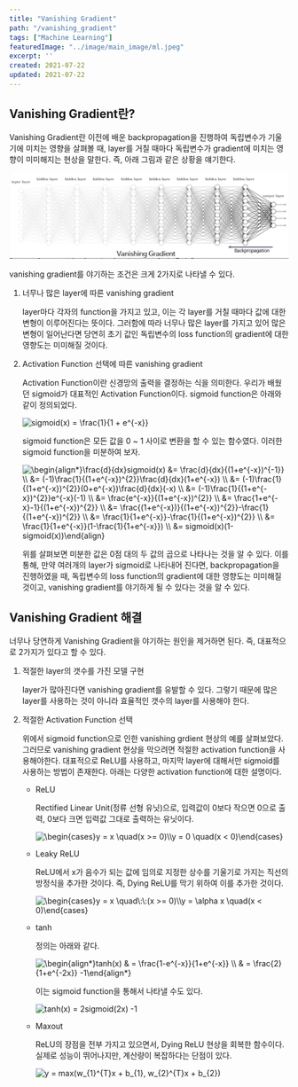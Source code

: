```yaml
---
title: "Vanishing Gradient"
path: "/vanishing_gradient"
tags: ["Machine Learning"]
featuredImage: "../image/main_image/ml.jpeg"
excerpt: ''
created: 2021-07-22
updated: 2021-07-22
---
```


## Vanishing Gradient란?

Vanishing Gradient란 이전에 배운 backpropagation을 진행하여 독립변수가 기울기에 미치는 영향을 살펴볼 때, layer를 거칠 때마다 독립변수가 gradient에 미치는 영향이 미미해지는 현상을 말한다. 즉, 아래 그림과 같은 상황을 얘기한다.

![vanishing_gradient](../image/vanishing_gradient/vanishing_gradient.png)

vanishing gradient를 야기하는 조건은 크게 2가지로 나타낼 수 있다.

1. 너무나 많은 layer에 따른 vanishing gradient

    layer마다 각자의 function을 가지고 있고, 이는 각 layer를 거칠 때마다 값에 대한 변형이 이루어진다는 뜻이다. 그러함에 따라 너무나 많은 layer를 가지고 있어 많은 변형이 일어난다면 당연히 초기 값인 독립변수의 loss function의 gradient에 대한 영향도는 미미해질 것이다.

2. Activation Function 선택에 따른 vanishing gradient

    Activation Function이란 신경망의 출력을 결정하는 식을 의미한다. 우리가 배웠던 sigmoid가 대표적인 Activation Function이다. sigmoid function은 아래와 같이 정의되었다.

    <img src="https://latex.codecogs.com/svg.image?sigmoid(x)&space;=&space;\frac{1}{1&space;&plus;&space;e^{-x}}" title="sigmoid(x) = \frac{1}{1 + e^{-x}}" />

    sigmoid function은 모든 값을 0 ~ 1 사이로 변환을 할 수 있는 함수였다. 이러한 sigmoid function을 미분하여 보자.

    <img src="https://latex.codecogs.com/svg.image?\begin{align*}\frac{d}{dx}sigmoid(x)&space;&=&space;\frac{d}{dx}{(1&plus;e^{-x})^{-1}}&space;\\&space;&=&space;(-1)\frac{1}{(1&plus;e^{-x})^{2}}\frac{d}{dx}(1&plus;e^{-x})&space;\\&space;&=&space;(-1)\frac{1}{(1&plus;e^{-x})^{2}}(0&plus;e^{-x})\frac{d}{dx}(-x)&space;\\&space;&=&space;(-1)\frac{1}{(1&plus;e^{-x})^{2}}e^{-x}(-1)&space;&space;\\&space;&=&space;\frac{e^{-x}}{(1&plus;e^{-x})^{2}}&space;&space;\\&space;&=&space;\frac{1&plus;e^{-x}-1}{(1&plus;e^{-x})^{2}}&space;&space;\\&space;&=&space;\frac{(1&plus;e^{-x})}{(1&plus;e^{-x})^{2}}-\frac{1}{(1&plus;e^{-x})^{2}}&space;&space;\\&space;&=&space;\frac{1}{1&plus;e^{-x}}-\frac{1}{(1&plus;e^{-x})^{2}}&space;&space;\\&space;&=&space;\frac{1}{1&plus;e^{-x}}(1-\frac{1}{1&plus;e^{-x}})&space;\\&space;&=&space;sigmoid(x)(1-sigmoid(x))\end{align}" title="\begin{align*}\frac{d}{dx}sigmoid(x) &= \frac{d}{dx}{(1+e^{-x})^{-1}} \\ &= (-1)\frac{1}{(1+e^{-x})^{2}}\frac{d}{dx}(1+e^{-x}) \\ &= (-1)\frac{1}{(1+e^{-x})^{2}}(0+e^{-x})\frac{d}{dx}(-x) \\ &= (-1)\frac{1}{(1+e^{-x})^{2}}e^{-x}(-1) \\ &= \frac{e^{-x}}{(1+e^{-x})^{2}} \\ &= \frac{1+e^{-x}-1}{(1+e^{-x})^{2}} \\ &= \frac{(1+e^{-x})}{(1+e^{-x})^{2}}-\frac{1}{(1+e^{-x})^{2}} \\ &= \frac{1}{1+e^{-x}}-\frac{1}{(1+e^{-x})^{2}} \\ &= \frac{1}{1+e^{-x}}(1-\frac{1}{1+e^{-x}}) \\ &= sigmoid(x)(1-sigmoid(x))\end{align}" />

    위를 살펴보면 미분한 값은 0점 대의 두 값의 곱으로 나타나는 것을 알 수 있다. 이를 통해, 만약 여러개의 layer가 sigmoid로 나타내어 진다면, backpropagation을 진행하였을 때, 독립변수의 loss function의 gradient에 대한 영향도는 미미해질 것이고, vanishing gradient를 야기하게 될 수 있다는 것을 알 수 있다. 

    

## Vanishing Gradient 해결

너무나 당연하게 Vanishing Gradient을 야기하는 원인을 제거하면 된다. 즉, 대표적으로 2가지가 있다고 할 수 있다.

1. 적절한 layer의 갯수를 가진 모델 구현

    layer가 많아진다면 vanishing gradient를 유발할 수 있다. 그렇기 때문에 많은 layer를 사용하는 것이 아니라 효율적인 갯수의 layer를 사용해야 한다.

2. 적절한 Activation Function 선택

    위에서 sigmoid function으로 인한 vanishing grdient 현상의 예를 살펴보았다. 그러므로 vanishing gradient 현상을 막으려면 적절한 activation function을 사용해야한다. 대표적으로 ReLU를 사용하고, 마지막 layer에 대해서만 sigmoid를 사용하는 방법이 존재한다. 아래는 다양한 activation function에 대한 설명이다.

    - ReLU

        Rectified Linear Unit(정류 선형 유닛)으로, 입력값이 0보다 작으면 0으로 출력, 0보다 크면 입력값 그대로 출력하는 유닛이다.

         <img src="https://latex.codecogs.com/svg.image?\begin{cases}y&space;=&space;x&space;\quad(x&space;>=&space;0)\\y&space;=&space;0&space;\quad(x&space;<&space;0)\end{cases}&space;" title="\begin{cases}y = x \quad(x >= 0)\\y = 0 \quad(x < 0)\end{cases} " />
    
    - Leaky ReLU

        ReLU에서 x가 음수가 되는 값에 임의로 지정한 상수를 기울기로 가지는 직선의 방정식을 추가한 것이다. 즉, Dying ReLU를 막기 위하여 이를 추가한 것이다.

         <img src="https://latex.codecogs.com/svg.image?\begin{cases}y&space;=&space;x&space;\quad\:\:(x&space;>=&space;0)\\y&space;=&space;\alpha&space;x&space;\quad(x&space;<&space;0)\end{cases}&space;" title="\begin{cases}y = x \quad\:\:(x >= 0)\\y = \alpha x \quad(x < 0)\end{cases} " />
 
    - tanh

        정의는 아래와 같다.

        <img src="https://latex.codecogs.com/svg.image?\begin{align*}tanh(x)&space;&&space;=&space;\frac{1-e^{-x}}{1&plus;e^{-x}}&space;\\&space;&&space;=&space;\frac{2}{1&plus;e^{-2x}}&space;-1\end{align*}" title="\begin{align*}tanh(x) & = \frac{1-e^{-x}}{1+e^{-x}} \\ & = \frac{2}{1+e^{-2x}} -1\end{align*}" />

        이는 sigmoid function을 통해서 나타낼 수도 있다.

        <img src="https://latex.codecogs.com/svg.image?tanh(x)&space;=&space;2sigmoid(2x)&space;-1" title="tanh(x) = 2sigmoid(2x) -1" />

    - Maxout

        ReLU의 장점을 전부 가지고 있으면서, Dying ReLU 현상을 회복한 함수이다. 실제로 성능이 뛰어나지만, 계산량이 복잡하다는 단점이 있다.

        <img src="https://latex.codecogs.com/svg.image?y&space;=&space;max(w_{1}^{T}x&space;&plus;&space;b_{1},&space;w_{2}^{T}x&space;&plus;&space;b_{2})" title="y = max(w_{1}^{T}x + b_{1}, w_{2}^{T}x + b_{2})" />


